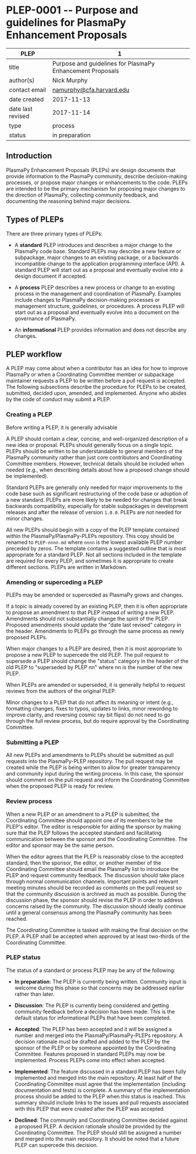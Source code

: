 # PLEP-0001 -- Purpose and guidelines for PlasmaPy Enhancement Proposals

| PLEP              | 1                                                         |
|-------------------|-----------------------------------------------------------|
| title             | Purpose and guidelines for PlasmaPy Enhancement Proposals |
| author(s)         | Nick Murphy                                               |
| contact email     | namurphy@cfa.harvard.edu                                  |
| date created      | 2017-11-13                                                |
| date last revised | 2017-11-14                                                |
| type              | process                                                   |
| status            | in preparation                                            |

## Introduction


PlasmaPy Enhancement Proposals (PLEPs) are design documents that
provide information to the PlasmaPy community, describe
decision-making processes, or propose major changes or enhancements to
the code.  PLEPs are intended to be the primary mechanism for
proposing major changes to the direction of PlasmaPy, collecting
community feedback, and documenting the reasoning behind major
decisions.

## Types of PLEPs

There are three primary types of PLEPs:

* A **standard** PLEP introduces and describes a major change to the
  PlasmaPy code base.  Standard PLEPs may describe a new feature or
  subpackage, major changes to an existing package, or a backwards
  incompatible change to the application programming interface (API).
  A standard PLEP will start out as a proposal and eventually evolve
  into a design document if accepted.

* A **process** PLEP describes a new process or change to an existing
  process in the management and coordination of PlasmaPy.  Examples
  include changes to PlasmaPy decision-making processes or management
  structure, guidelines, or procedures.  A process PLEP will start out
  as a proposal and eventually evolve into a document on the
  governance of PlasmaPy.

* An **informational** PLEP provides information and does not describe any
  changes.

## PLEP workflow

A PLEP may come about when a contributor has an idea for how to
improve PlasmaPy or when a Coordinating Committee member or subpackage
maintainer requests a PLEP to be written before a pull request is
accepted. The following subsections describe the procedure for PLEPs
to be created, submitted, decided upon, amended, and implemented.
Anyone who abides by the code of conduct may submit a PLEP.

### Creating a PLEP

Before writing a PLEP, it is generally advisable 


A PLEP should contain a clear, concise, and well-organized description
of a new idea or proposal.  PLEPs should generally focus on a single
topic.  PLEPs should be written to be understandable to general
members of the PlasmaPy community rather than just core contributors
and Coordinating Committee members.  However, technical details should
be included when needed (e.g., when describing details about how a
proposed change should be implemented).

Standard PLEPs are generally only needed for major improvements to the
code base such as significant restructuring of the code base or
adoption of a new standard.  PLEPs are more likely to be needed for
changes that break backwards compatibility, especially for stable
subpackages in development releases and after the release of version
`1.0.0`.  PLEPs are not needed for minor changes.  

All new PLEPs should begin with a copy of the PLEP template contained
within the PlasmaPy/PlasmaPy-PLEPs repository.  This copy should be
renamed to `PLEP-nnnn.md` where `nnnn` is the lowest available PLEP
number preceded by zeros.  The template contains a suggested outline
that is most appropriate for a standard PLEP.  Not all sections
included in the template are required for every PLEP, and sometimes it
is appropriate to create different sections.  PLEPs are written in
Markdown.

### Amending or superceding a PLEP

PLEPs may be amended or superceded as PlasmaPy grows and changes.

If a topic is already covered by an existing PLEP, then it is often
appropriate to propose an amendment to that PLEP instead of writing a
new PLEP.  Amendments should not substantially change the spirit of
the PLEP.  Proposed amendments should update the "date last revised"
category in the header.  Amendments to PLEPs go through the same
process as newly proposed PLEPs.

When major changes to a PLEP are desired, then it is most appropriate
to propose a new PLEP to supercede the old PLEP.  The pull request to
supersede a PLEP should change the "status" category in the header of
the old PLEP to "superseded by PLEP nn" where nn is the number of the
new PLEP.

When PLEPs are amended or superseded, it is generally helpful to
request reviews from the authors of the original PLEP.

Minor changes to a PLEP that do not affect its meaning or intent
(e.g., formatting changes, fixes to typos, updates to links, minor
rewording to improve clarity, and reversing cosmic ray bit flips) do
not need to go through the full review process, but do require
approval by the Coordinating Committee.

### Submitting a PLEP

All new PLEPs and amendments to PLEPs should be submitted as pull
requests into the PlasmaPy-PLEP repository.  The pull request may be
created while the PLEP is being written to allow for greater
transparency and community input during the writing process.  In this
case, the sponsor should comment on the pull request and inform the
Coordinating Committee when the proposed PLEP is ready for review.

### Review process

When a new PLEP or an amendment to a PLEP is submitted, the
Coordinating Committee should appoint one of its members to be the
PLEP's editor.  The editor is responsible for aiding the sponsor by
making sure that the PLEP follows the accepted standard and
facilitating communication between the sponsor and the Coordinating
Committee.  The editor and sponsor may be the same person.

When the editor agrees that the PLEP is reasonably close to the
accepted standard, then the sponsor, the editor, or another member of
the Coordinating Committee should email the PlasmaPy list to introduce
the PLEP and request community feedback.  The discussion should take
place through normal communication channels.  Important points and
relevant meeting minutes should be recorded as comments on the pull
request so that the community discussion is archived as much as
possible.  During the discussion phase, the sponsor should revise the
PLEP in order to address concerns raised by the community.  The
discussion should ideally continue until a general consensus among the
PlasmaPy community has been reached.  

The Coordinating Committee is tasked with making the final decision on
the PLEP.  A PLEP shall be accepted when approved by at least
two-thirds of the Coordinating Committee.

### PLEP status

The status of a standard or process PLEP may be any of the following:

* **In preparation**: The PLEP is currently being written.  Community
  input is welcome during this phase so that concerns may be addressed
  earlier rather than later.

* **Discussion**: The PLEP is currently being considered and getting
  community feedback before a decision has been made.  This is the
  default status for informational PLEPs that have been completed.

* **Accepted**: The PLEP has been accepted and it will be assigned a
  number and merged into the PlasmaPy/PlasmaPy-PLEPs repository.  A
  decision rationale must be drafted and added to the PLEP by the
  sponsor of the PLEP or by someone appointed by the Coordinating
  Committee.  Features proposed in standard PLEPs may now be
  implemented.  Process PLEPs come into effect when accepted.

* **Implemented**: The feature discussed in a standard PLEP has been
  fully implemented and merged into the main repository.  At least
  half of the Coordinating Committee must agree that the
  implementation (including documentation and tests) is complete.  A
  summary of the implementation process should be added to the PLEP
  when this status is reached.  This summary should include links to
  the issues and pull requests associated with this PLEP that were
  created after the PLEP was accepted.

* **Declined**: The community and Coordinating Committee decided
  against a proposed PLEP.  A decision rationale should be provided by
  the Coordinating Committee.  The PLEP should still be assigned a
  number and merged into the main repository.  It should be noted that
  a future PLEP can supercede this decision.
 